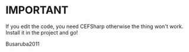 # IMPORTANT
If you edit the code, you need CEFSharp otherwise the thing won't work. Install it in the project and go!



Busaruba2011
